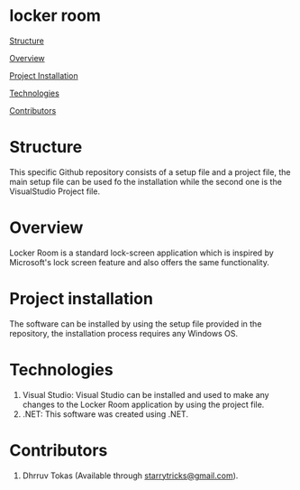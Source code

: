 # locker room
[Structure](#structure)

[Overview](#overview)

[Project Installation](#project-installation)

[Technologies](#technologies)

[Contributors](#contributors)

# Structure

This specific Github repository consists of a setup file and a project file, the main setup file can be used fo the installation while the second one is the VisualStudio Project file. 

# Overview

Locker Room is a standard lock-screen application which is inspired by Microsoft's lock screen feature and also offers the same functionality.

# Project installation

The software can be installed by using the setup file provided in the repository, the installation process requires any Windows OS.

# Technologies

1. Visual Studio: Visual Studio can be installed and used to make any changes to the Locker Room application by using the project file.
2. .NET: This software was created using .NET.

# Contributors

1. Dhrruv Tokas (Available through starrytricks@gmail.com).

